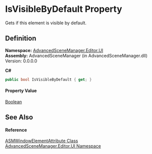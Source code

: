 # IsVisibleByDefault Property


Gets if this element is visible by default.



## Definition
**Namespace:** <a href="N_AdvancedSceneManager_Editor_UI">AdvancedSceneManager.Editor.UI</a>  
**Assembly:** AdvancedSceneManager (in AdvancedSceneManager.dll) Version: 0.0.0.0

**C#**
``` C#
public bool IsVisibleByDefault { get; }
```



#### Property Value
<a href="https://learn.microsoft.com/dotnet/api/system.boolean" target="_blank" rel="noopener noreferrer">Boolean</a>

## See Also


#### Reference
<a href="T_AdvancedSceneManager_Editor_UI_ASMWindowElementAttribute">ASMWindowElementAttribute Class</a>  
<a href="N_AdvancedSceneManager_Editor_UI">AdvancedSceneManager.Editor.UI Namespace</a>  
